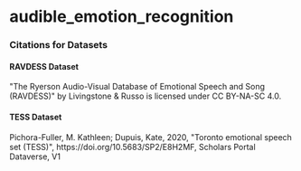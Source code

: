 # audible_emotion_recognition


<h3>Citations for Datasets</h3>
<h4>RAVDESS Dataset</h4>
 "The Ryerson Audio-Visual Database of Emotional Speech and Song (RAVDESS)" by Livingstone & Russo is licensed under CC BY-NA-SC 4.0.
 <h4>TESS Dataset</h4>
Pichora-Fuller, M. Kathleen; Dupuis, Kate, 2020, "Toronto emotional speech set (TESS)", https://doi.org/10.5683/SP2/E8H2MF, Scholars Portal Dataverse, V1

